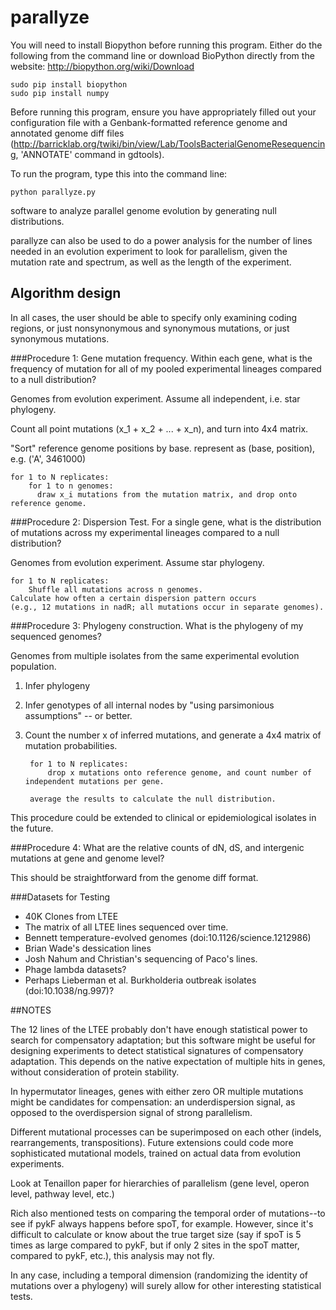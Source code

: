 parallyze
=========

You will need to install Biopython before running this program. Either do the following from the command line or download BioPython directly from the website: http://biopython.org/wiki/Download 
        
    sudo pip install biopython
    sudo pip install numpy

Before running this program, ensure you have appropriately filled out your configuration file with a Genbank-formatted reference genome and annotated genome diff files (http://barricklab.org/twiki/bin/view/Lab/ToolsBacterialGenomeResequencing, 'ANNOTATE' command in gdtools). 

To run the program, type this into the command line:

    python parallyze.py

software to analyze parallel genome evolution by generating null distributions.

parallyze can also be used to do a power analysis for the number of lines 
needed in an evolution experiment to look for parallelism, given the mutation rate and spectrum, 
as well as the length of the experiment.

## Algorithm design

In all cases, the user should be able to specify only examining coding regions, or just nonsynonymous and synonymous mutations, or just synonymous mutations.

###Procedure 1: Gene mutation frequency. Within each gene, what is the frequency of mutation for all of my pooled experimental lineages compared to a null distribution? 

Genomes from evolution experiment. Assume all independent, i.e. star phylogeny.

Count all point mutations (x_1 + x_2 + ... + x_n), and turn into 4x4 matrix.

"Sort" reference genome positions by base. represent as (base, position), e.g. ('A', 3461000)

    for 1 to N replicates:
        for 1 to n genomes:
          draw x_i mutations from the mutation matrix, and drop onto reference genome.

###Procedure 2: Dispersion Test. For a single gene, what is the distribution of mutations across my experimental lineages compared to a null distribution? 

Genomes from evolution experiment. Assume star phylogeny.

    for 1 to N replicates:
        Shuffle all mutations across n genomes.
    Calculate how often a certain dispersion pattern occurs 
    (e.g., 12 mutations in nadR; all mutations occur in separate genomes).    
        
###Procedure 3: Phylogeny construction. What is the phylogeny of my sequenced genomes?

Genomes from multiple isolates from the same experimental evolution population.

1) Infer phylogeny
2) Infer genotypes of all internal nodes by "using parsimonious assumptions" -- or better.
3) Count the number x of inferred mutations, and generate a 4x4 matrix of mutation probabilities.

        for 1 to N replicates:
            drop x mutations onto reference genome, and count number of independent mutations per gene.
        
        average the results to calculate the null distribution.

This procedure could be extended to clinical or epidemiological isolates in the future.

###Procedure 4: What are the relative counts of dN, dS, and intergenic mutations at gene and genome level?

This should be straightforward from the genome diff format.

###Datasets for Testing

* 40K Clones from LTEE
* The matrix of all LTEE lines sequenced over time.
* Bennett temperature-evolved genomes (doi:10.1126/science.1212986)
* Brian Wade's dessication lines
* Josh Nahum and Christian's sequencing of Paco's lines.
* Phage lambda datasets?
* Perhaps Lieberman et al. Burkholderia outbreak isolates (doi:10.1038/ng.997)?

##NOTES

The 12 lines of the LTEE probably don't have enough statistical power to
search for compensatory adaptation; but this software might be useful for designing experiments to detect
statistical signatures of compensatory adaptation. This depends on the native expectation of multiple hits in genes,
without consideration of protein stability.

In hypermutator lineages, genes with either zero OR multiple mutations might be candidates for compensation:
an underdispersion signal, as opposed to the overdispersion signal of strong parallelism.

Different mutational processes can be superimposed on each other (indels, rearrangements, transpositions).
Future extensions could code more sophisticated mutational models, trained on actual data from evolution experiments.

Look at Tenaillon paper for hierarchies of parallelism (gene level, operon level, pathway level, etc.)

Rich also mentioned tests on comparing the temporal order of mutations--to see if pykF always happens before spoT, for example. However, since it's difficult to calculate or know about the true target size (say if spoT is 5 times as large
compared to pykF, but if only 2 sites in the spoT matter, compared to pykF, etc.), this analysis may not fly.

In any case, including a temporal dimension (randomizing the identity of mutations over a phylogeny)
will surely allow for other interesting statistical tests.
